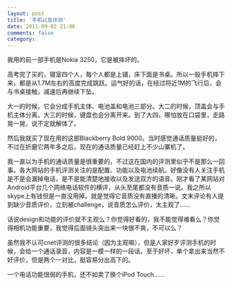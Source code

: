 ```yaml
---
layout: post
title: '手机以及评测'
date: 2011-09-02 21:06
comments: false
category: 
---
```

    

我用的前一部手机是Nokia 3250，它是被摔坏的。

高考完了买的，寝室四个人，每个人都是上铺，床下面是书桌。所以一般手机摔下来，都是从1.7M左右的高度完成跳跃。运气好的话，在经过将近1M的飞行后，会与书桌接触，减速后再继续下坠。

大一的时候，它会分成手机主体、电池盖和电池三部分。大二的时候，顶盖会与手机主体分离。大三的时候，键盘也会分离开来。到了大四，哪怕放在口袋里，走路晃一晃，说不定就解体了。

然后我就买了现在用的这部Blackberry Bold 9000。当时感觉通话质量挺好的，不过在折磨它两年多之后，现在的通话质量已经赶上不少山寨机了。

我一直以为手机的通话质量是很重要的，不过这在国内的评测里似乎不是那么一回事。各大网站的手机评测关注的是配置、功能以及电池续航。好像没有人关注手机是不是会漏掉电话，是不是能清楚地接收以及发送双方的语音。刚才看了某网站对Android平台几个网络电话软件的横评，从头至尾都没有音质一说。我之所以skype上有钱但是一直没用掉，就是觉得它音质没有直播的清晰。文末评论有人提到缺少音质评价，立刻被challenge，说音质怎么评价，太主观了……

话说design和功能的评价就不主观么？你觉得好看的，我不能觉得难看么？你觉得相机功能重要，我觉得后面镜头突出来一块很不爽，不可以么？

虽然我不认可cnet评测的很多结论（因为主观嘛），但是人家好歹评测手机的时候，会给一个通话录音，内容是一模一样的一段话。至于好坏，单个拿出来当然不好评价，但是两个一对比，挺容易分出高下的。

一个电话功能很弱的手机，还不如卖了换个iPod Touch……
